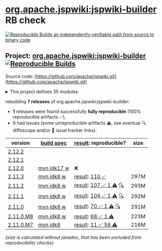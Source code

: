 [org.apache.jspwiki:jspwiki-builder](https://central.sonatype.com/artifact/org.apache.jspwiki/jspwiki-builder/versions) RB check
=======

[![Reproducible Builds](https://reproducible-builds.org/images/logos/rb.svg) an independently-verifiable path from source to binary code](https://reproducible-builds.org/)

## Project: [org.apache.jspwiki:jspwiki-builder](https://central.sonatype.com/artifact/org.apache.jspwiki/jspwiki-builder/versions) [![Reproducible Builds](https://img.shields.io/endpoint?url=https://raw.githubusercontent.com/jvm-repo-rebuild/reproducible-central/master/content/org/apache/jspwiki/badge.json)](https://github.com/jvm-repo-rebuild/reproducible-central/blob/master/content/org/apache/jspwiki/README.md)

Source code: [https://github.com/apache/jspwiki.git](https://github.com/apache/jspwiki.git)

<details><summary>This project defines 35 modules:</summary>

* [org.apache.jspwiki.it:jspwiki-it-builder](https://central.sonatype.com/artifact/org.apache.jspwiki.it/jspwiki-it-builder/overview)
* [org.apache.jspwiki.it:jspwiki-it-test-cma](https://central.sonatype.com/artifact/org.apache.jspwiki.it/jspwiki-it-test-cma/overview)
* [org.apache.jspwiki.it:jspwiki-it-test-cma-jdbc](https://central.sonatype.com/artifact/org.apache.jspwiki.it/jspwiki-it-test-cma-jdbc/overview)
* [org.apache.jspwiki.it:jspwiki-it-test-custom](https://central.sonatype.com/artifact/org.apache.jspwiki.it/jspwiki-it-test-custom/overview)
* [org.apache.jspwiki.it:jspwiki-it-test-custom-absolute-urls](https://central.sonatype.com/artifact/org.apache.jspwiki.it/jspwiki-it-test-custom-absolute-urls/overview)
* [org.apache.jspwiki.it:jspwiki-it-test-custom-jdbc](https://central.sonatype.com/artifact/org.apache.jspwiki.it/jspwiki-it-test-custom-jdbc/overview)
* [org.apache.jspwiki.it:jspwiki-selenide-tests](https://central.sonatype.com/artifact/org.apache.jspwiki.it/jspwiki-selenide-tests/overview)
* [org.apache.jspwiki.wikipages:jspwiki-wikipages-builder](https://central.sonatype.com/artifact/org.apache.jspwiki.wikipages/jspwiki-wikipages-builder/overview)
* [org.apache.jspwiki.wikipages:jspwiki-wikipages-de](https://central.sonatype.com/artifact/org.apache.jspwiki.wikipages/jspwiki-wikipages-de/overview)
* [org.apache.jspwiki.wikipages:jspwiki-wikipages-en](https://central.sonatype.com/artifact/org.apache.jspwiki.wikipages/jspwiki-wikipages-en/overview)
* [org.apache.jspwiki.wikipages:jspwiki-wikipages-es](https://central.sonatype.com/artifact/org.apache.jspwiki.wikipages/jspwiki-wikipages-es/overview)
* [org.apache.jspwiki.wikipages:jspwiki-wikipages-fi](https://central.sonatype.com/artifact/org.apache.jspwiki.wikipages/jspwiki-wikipages-fi/overview)
* [org.apache.jspwiki.wikipages:jspwiki-wikipages-fr](https://central.sonatype.com/artifact/org.apache.jspwiki.wikipages/jspwiki-wikipages-fr/overview)
* [org.apache.jspwiki.wikipages:jspwiki-wikipages-it](https://central.sonatype.com/artifact/org.apache.jspwiki.wikipages/jspwiki-wikipages-it/overview)
* [org.apache.jspwiki.wikipages:jspwiki-wikipages-nl](https://central.sonatype.com/artifact/org.apache.jspwiki.wikipages/jspwiki-wikipages-nl/overview)
* [org.apache.jspwiki.wikipages:jspwiki-wikipages-pt_BR](https://central.sonatype.com/artifact/org.apache.jspwiki.wikipages/jspwiki-wikipages-pt_BR/overview)
* [org.apache.jspwiki.wikipages:jspwiki-wikipages-ru](https://central.sonatype.com/artifact/org.apache.jspwiki.wikipages/jspwiki-wikipages-ru/overview)
* [org.apache.jspwiki.wikipages:jspwiki-wikipages-zh_CN](https://central.sonatype.com/artifact/org.apache.jspwiki.wikipages/jspwiki-wikipages-zh_CN/overview)
* [org.apache.jspwiki:jspwiki-210-adapters](https://central.sonatype.com/artifact/org.apache.jspwiki/jspwiki-210-adapters/overview)
* [org.apache.jspwiki:jspwiki-210-test-adaptees](https://central.sonatype.com/artifact/org.apache.jspwiki/jspwiki-210-test-adaptees/overview)
* [org.apache.jspwiki:jspwiki-api](https://central.sonatype.com/artifact/org.apache.jspwiki/jspwiki-api/overview)
* [org.apache.jspwiki:jspwiki-bom](https://central.sonatype.com/artifact/org.apache.jspwiki/jspwiki-bom/overview)
* [org.apache.jspwiki:jspwiki-bootstrap](https://central.sonatype.com/artifact/org.apache.jspwiki/jspwiki-bootstrap/overview)
* [org.apache.jspwiki:jspwiki-builder](https://central.sonatype.com/artifact/org.apache.jspwiki/jspwiki-builder/overview)
* [org.apache.jspwiki:jspwiki-cache](https://central.sonatype.com/artifact/org.apache.jspwiki/jspwiki-cache/overview)
* [org.apache.jspwiki:jspwiki-event](https://central.sonatype.com/artifact/org.apache.jspwiki/jspwiki-event/overview)
* [org.apache.jspwiki:jspwiki-http](https://central.sonatype.com/artifact/org.apache.jspwiki/jspwiki-http/overview)
* [org.apache.jspwiki:jspwiki-kendra-searchprovider](https://central.sonatype.com/artifact/org.apache.jspwiki/jspwiki-kendra-searchprovider/overview)
* [org.apache.jspwiki:jspwiki-main](https://central.sonatype.com/artifact/org.apache.jspwiki/jspwiki-main/overview)
* [org.apache.jspwiki:jspwiki-markdown](https://central.sonatype.com/artifact/org.apache.jspwiki/jspwiki-markdown/overview)
* [org.apache.jspwiki:jspwiki-portable](https://central.sonatype.com/artifact/org.apache.jspwiki/jspwiki-portable/overview)
* [org.apache.jspwiki:jspwiki-tika-searchprovider](https://central.sonatype.com/artifact/org.apache.jspwiki/jspwiki-tika-searchprovider/overview)
* [org.apache.jspwiki:jspwiki-util](https://central.sonatype.com/artifact/org.apache.jspwiki/jspwiki-util/overview)
* [org.apache.jspwiki:jspwiki-war](https://central.sonatype.com/artifact/org.apache.jspwiki/jspwiki-war/overview)
* [org.apache.jspwiki:jspwiki-wysiwyg](https://central.sonatype.com/artifact/org.apache.jspwiki/jspwiki-wysiwyg/overview)
</details>

rebuilding **7 releases** of org.apache.jspwiki:jspwiki-builder:
- **1** releases were found successfully **fully reproducible** (100% reproducible artifacts :white_check_mark:),
- 6 had issues (some unreproducible artifacts :warning:, see eventual :mag: diffoscope and/or :memo: issue tracker links):

| version | [build spec](/BUILDSPEC.md) | [result](https://reproducible-builds.org/docs/jvm/): reproducible? | size |
| -- | --------- | ------ | -- |
| [2.12.2](https://central.sonatype.com/artifact/org.apache.jspwiki/jspwiki-builder/2.12.2/pom) | | | |
| [2.12.1](https://central.sonatype.com/artifact/org.apache.jspwiki/jspwiki-builder/2.12.1/pom) | | | |
| [2.12.0](https://central.sonatype.com/artifact/org.apache.jspwiki/jspwiki-builder/2.12.0/pom) | [mvn jdk17 w](jspwiki-2.12.0.buildspec) | :x: | |
| [2.11.3](https://central.sonatype.com/artifact/org.apache.jspwiki/jspwiki-builder/2.11.3/pom) | [mvn jdk8 w](jspwiki-2.11.3.buildspec) | [result](jspwiki-builder-2.11.3.buildinfo): [110 :white_check_mark: ](jspwiki-builder-2.11.3.buildcompare) | 297M |
| [2.11.2](https://central.sonatype.com/artifact/org.apache.jspwiki/jspwiki-builder/2.11.2/pom) | [mvn jdk8 w](jspwiki-2.11.2.buildspec) | [result](jspwiki-builder-2.11.2.buildinfo): [107 :white_check_mark:  1 :warning:](jspwiki-builder-2.11.2.buildcompare) [:mag:](jspwiki-builder-2.11.2.diffoscope) | 293M |
| [2.11.1](https://central.sonatype.com/artifact/org.apache.jspwiki/jspwiki-builder/2.11.1/pom) | [mvn jdk8 w](jspwiki-2.11.1.buildspec) | [result](jspwiki-builder-2.11.1.buildinfo): [104 :white_check_mark:  1 :warning:](jspwiki-builder-2.11.1.buildcompare) [:mag:](jspwiki-builder-2.11.1.diffoscope) | 292M |
| [2.11.0](https://central.sonatype.com/artifact/org.apache.jspwiki/jspwiki-builder/2.11.0/pom) | [mvn jdk8 w](jspwiki-2.11.0.buildspec) | [result](jspwiki-builder-2.11.0.buildinfo): [70 :white_check_mark:  1 :warning:](jspwiki-builder-2.11.0.buildcompare) [:mag:](jspwiki-builder-2.11.0.diffoscope) | 291M |
| [2.11.0.M8](https://central.sonatype.com/artifact/org.apache.jspwiki/jspwiki-builder/2.11.0.M8/pom) | [mvn jdk8 w](jspwiki-2.11.0.M8.buildspec) | [result](jspwiki-it-test-cma-jdbc-2.11.0.M8.buildinfo): [68 :white_check_mark:  1 :warning:](jspwiki-it-test-cma-jdbc-2.11.0.M8.buildcompare) | 223M |
| [2.11.0.M7](https://central.sonatype.com/artifact/org.apache.jspwiki/jspwiki-builder/2.11.0.M7/pom) | [mvn jdk8](jspwiki-2.11.0.M7.buildspec) | [result](jspwiki-it-test-cma-jdbc-2.11.0.M7.buildinfo): [11 :white_check_mark:  58 :warning:](jspwiki-it-test-cma-jdbc-2.11.0.M7.buildcompare) | 216M |

<i>(size is calculated without javadoc, that has been excluded from reproducibility checks)</i>
